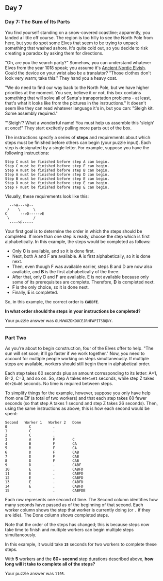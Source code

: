 ## Day 7

### Day 7: The Sum of Its Parts

You find yourself standing on a snow-covered coastline; apparently, you landed a 
little off course. The region is too hilly to see the North Pole from here, but you do 
spot some Elves that seem to be trying to unpack something that washed ashore. 
It's quite cold out, so you decide to risk creating a paradox by asking them for 
directions.

"Oh, are you the search party?" Somehow, you can understand whatever Elves 
from the year 1018 speak; you assume it's 
[Ancient Nordic Elvish](https://adventofcode.com/2015/day/6). Could the device 
on your wrist also be a translator? "Those clothes don't look very warm; take this." 
They hand you a heavy coat.

"We do need to find our way back to the North Pole, but we have higher priorities 
at the moment. You see, believe it or not, this box contains something that will 
solve all of Santa's transportation problems - at least, that's what it looks like 
from the pictures in the instructions." It doesn't seem like they can read whatever 
language it's in, but you can: "Sleigh kit. Some assembly required."

"'Sleigh'? What a wonderful name! You must help us assemble this 'sleigh' at 
once!" They start excitedly pulling more parts out of the box.

The instructions specify a series of **steps** and requirements about which steps 
must be finished before others can begin (your puzzle input). Each step is designated 
by a single letter. For example, suppose you have the following instructions:

```
Step C must be finished before step A can begin.
Step C must be finished before step F can begin.
Step A must be finished before step B can begin.
Step A must be finished before step D can begin.
Step B must be finished before step E can begin.
Step D must be finished before step E can begin.
Step F must be finished before step E can begin.
```

Visually, these requirements look like this:

```
  -->A--->B--
 /    \      \
C      -->D----->E
 \           /
  ---->F-----
```
Your first goal is to determine the order in which the steps should be completed. 
If more than one step is ready, choose the step which is first alphabetically. In 
this example, the steps would be completed as follows:

- Only **C** is available, and so it is done first.
- Next, both A and F are available. **A** is first alphabetically, so it is done next.
- Then, even though F was available earlier, steps B and D are now also available, and **B** is the first alphabetically of the three.
- After that, only D and F are available. E is not available because only some of its prerequisites are complete. Therefore, **D** is completed next.
- **F** is the only choice, so it is done next.
- Finally, **E** is completed.

So, in this example, the correct order is **`CABDFE`**.

**In what order should the steps in your instructions be completed?**

Your puzzle answer was `GLMVWXZDKOUCEJRHFAPITSBQNY`.

----

### Part Two

As you're about to begin construction, four of the Elves offer to help. "The sun will 
set soon; it'll go faster if we work together." Now, you need to account for multiple 
people working on steps simultaneously. If multiple steps are available, workers 
should still begin them in alphabetical order.

Each step takes 60 seconds plus an amount corresponding to its letter: A=1, B=2, 
C=3, and so on. So, step A takes `60+1=61` seconds, while step Z takes `60+26=86` 
seconds. No time is required between steps.

To simplify things for the example, however, suppose you only have help from one 
Elf (a total of two workers) and that each step takes 60 fewer seconds (so that step 
A takes 1 second and step Z takes 26 seconds). Then, using the same instructions 
as above, this is how each second would be spent:

```
Second   Worker 1   Worker 2   Done
0          C          .        
1          C          .        
2          C          .        
3          A          F        C
4          B          F        CA
5          B          F        CA
6          D          F        CAB
7          D          F        CAB
8          D          F        CAB
9          D          .        CABF
10         E          .        CABFD
11         E          .        CABFD
12         E          .        CABFD
13         E          .        CABFD
14         E          .        CABFD
15         .          .        CABFDE
```

Each row represents one second of time. The Second column identifies how many 
seconds have passed as of the beginning of that second. Each worker column shows 
the step that worker is currently doing (or `.` if they are idle). The Done column shows 
completed steps.

Note that the order of the steps has changed; this is because steps now take time to 
finish and multiple workers can begin multiple steps simultaneously.

In this example, it would take **`15`** seconds for two workers to complete these steps.

With **5** workers and the **60+ second** step durations described above, **how long will it 
take to complete all of the steps?**

Your puzzle answer was `1105`.
